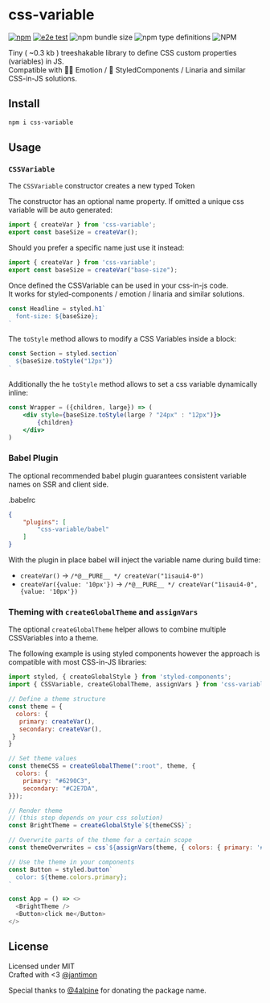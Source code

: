 # css-variable

[![npm](https://img.shields.io/npm/v/css-variable)](npmjs.com/package/css-variable) [![e2e test](https://github.com/jantimon/css-variable/actions/workflows/e2e-test.yml/badge.svg)](https://github.com/jantimon/css-variable/actions/workflows/e2e-test.yml) ![npm bundle size](https://img.shields.io/bundlephobia/minzip/css-variable) ![npm type definitions](https://img.shields.io/npm/types/css-variable) ![NPM](https://img.shields.io/npm/l/css-variable)

Tiny ( ~0.3 kb ) treeshakable library to define CSS custom properties (variables) in JS.  
Compatible with 👩‍🎤 Emotion / 💅 StyledComponents / Linaria and similar CSS-in-JS solutions.

## Install

```bash
npm i css-variable
```

## Usage

### `CSSVariable`

The `CSSVariable` constructor creates a new typed Token

The constructor has an optional name property.
If omitted a unique css variable will be auto generated:

```jsx
import { createVar } from 'css-variable';
export const baseSize = createVar();
```

Should you prefer a specific name just use it instead:

```jsx
import { createVar } from 'css-variable';
export const baseSize = createVar("base-size");
```

Once defined the CSSVariable can be used in your css-in-js code.  
It works for styled-components / emotion / linaria and similar solutions.

```jsx
const Headline = styled.h1`
  font-size: ${baseSize};
`
```

The `toStyle` method allows to modify a CSS Variables inside a block:

```jsx
const Section = styled.section`
  ${baseSize.toStyle("12px")}
`
```

Additionally the he `toStyle` method allows to set a css variable dynamically inline:

```jsx
const Wrapper = ({children, large}) => (
    <div style={baseSize.toStyle(large ? "24px" : "12px")}>
        {children}
    </div>
)
```


### Babel Plugin

The optional recommended babel plugin guarantees consistent variable names on SSR and client side.

.babelrc
```json
{
    "plugins": [
        "css-variable/babel"
    ]
}
```

With the plugin in place babel will inject the variable name during build time:

  - `createVar()` -> `/*@__PURE__ */ createVar("1isaui4-0")`
  - `createVar({value: '10px'})` -> `/*@__PURE__ */ createVar("1isaui4-0", {value: '10px'})`

### Theming with `createGlobalTheme` and `assignVars`

The optional `createGlobalTheme` helper allows to combine multiple CSSVariables into a theme.

The following example is using styled components however the approach is compatible with most CSS-in-JS libraries:

```js
import styled, { createGlobalStyle } from 'styled-components';
import { CSSVariable, createGlobalTheme, assignVars } from 'css-variable';

// Define a theme structure
const theme = {
  colors: {
   primary: createVar(),
   secondary: createVar(),
 }
}

// Set theme values
const themeCSS = createGlobalTheme(":root", theme, {
  colors: {
    primary: "#6290C3",
    secondary: "#C2E7DA",
}});

// Render theme
// (this step depends on your css solution)
const BrightTheme = createGlobalStyle`${themeCSS}`;

// Overwrite parts of the theme for a certain scope
const themeOverwrites = css`${assignVars(theme, { colors: { primary: '#C2E7DA' }})}`;

// Use the theme in your components
const Button = styled.button`
  color: ${theme.colors.primary};
`

const App = () => <>
  <BrightTheme />
  <Button>click me</Button>
</>
```

## License

Licensed under MIT  
Crafted with <3 [@jantimon](https://twitter.com/jantimon)

Special thanks to [@4alpine](https://twitter.com/4lpine) for donating the package name.